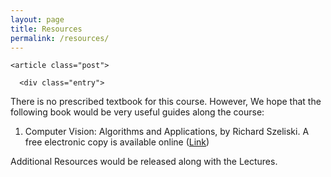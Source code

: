 ```yaml
---
layout: page
title: Resources
permalink: /resources/
---
```



<div class="posts">

    <article class="post">

      <div class="entry">

<p>There is no prescribed textbook for this course. However, We hope that the following book would be very useful guides along the course:
</p>
<ol>
<li>Computer Vision: Algorithms and Applications, by Richard Szeliski. A free electronic copy is available online (<a href="http://szeliski.org/Book/">Link</a>)</li>
</ol>
<p>Additional Resources would be released along with the Lectures.</p>
      </div>
    </article>
</div>

